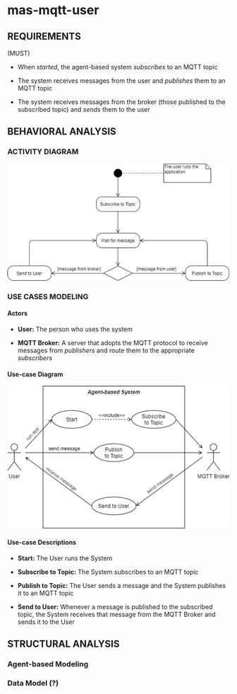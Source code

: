 # mas-mqtt-user

## REQUIREMENTS

(MUST)

- When _started_, the agent-based system _subscribes_ to an MQTT topic

- The system receives messages from the user and _publishes_ them to an MQTT topic
- The system receives messages from the broker (those published to the subscribed topic) and _sends_ them to the user

## BEHAVIORAL ANALYSIS

### ACTIVITY DIAGRAM
<img src="./figures/activity-diagram.png" width="600">

### USE CASES MODELING
#### Actors
- __User:__ The person who uses the system

- __MQTT Broker:__ A server that adopts the MQTT protocol to receive messages from _publishers_ and route them to the appropriate _subscribers_

#### Use-case Diagram
<img src="./figures/use-case-diagram.png" width="600">

#### Use-case Descriptions
- __Start:__ The User runs the System

- __Subscribe to Topic:__ The System subscribes to an MQTT topic
- __Publish to Topic:__ The User sends a message and the System publishes it to an MQTT topic
- __Send to User:__ Whenever a message is published to the subscribed topic, the System receives that message from the MQTT Broker and sends it to the User


## STRUCTURAL ANALYSIS

### Agent-based Modeling


### Data Model (?)
